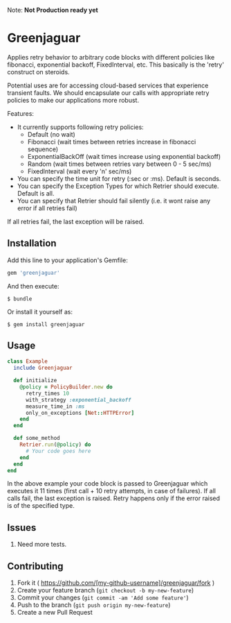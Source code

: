 Note: **Not Production ready yet**

# Greenjaguar

 Applies retry behavior to arbitrary code blocks with different policies like fibonacci,
exponential backoff, FixedInterval, etc. This basically is the 'retry' construct on steroids.

Potential uses are for accessing cloud-based services that experience transient faults. We should encapsulate our calls
with appropriate retry policies to make our applications more robust.

Features:
* It currently supports following retry policies:
    * Default (no wait)
    * Fibonacci (wait times between retries increase in fibonacci sequence)
    * ExponentialBackOff (wait times increase using exponential backoff)
    * Random (wait times between retries vary between 0 - 5 sec/ms)
    * FixedInterval (wait every 'n' sec/ms)
* You can specify the time unit for retry (:sec or :ms). Default is seconds.
* You can specify the Exception Types for which Retrier should execute. Default is all.
* You can specify that Retrier should fail silently (i.e. it wont raise any error if all retries fail)

If all retries fail, the last exception will be raised.

## Installation

Add this line to your application's Gemfile:

```ruby
gem 'greenjaguar'
```

And then execute:

    $ bundle

Or install it yourself as:

    $ gem install greenjaguar

## Usage
```ruby
class Example
  include Greenjaguar

  def initialize
    @policy = PolicyBuilder.new do
      retry_times 10
      with_strategy :exponential_backoff
      measure_time_in :ms
      only_on_exceptions [Net::HTTPError]
    end
  end

  def some_method
    Retrier.run(@policy) do
      # Your code goes here
    end
  end
end
```
In the above example your code block is passed to Greenjaguar which executes it 11 times
(first call + 10 retry attempts, in case of failures).
If all calls fail, the last exception is raised. Retry happens only if the error raised is of the
specified type.

## Issues

1. Need more tests.

## Contributing

1. Fork it ( https://github.com/[my-github-username]/greenjaguar/fork )
2. Create your feature branch (`git checkout -b my-new-feature`)
3. Commit your changes (`git commit -am 'Add some feature'`)
4. Push to the branch (`git push origin my-new-feature`)
5. Create a new Pull Request

